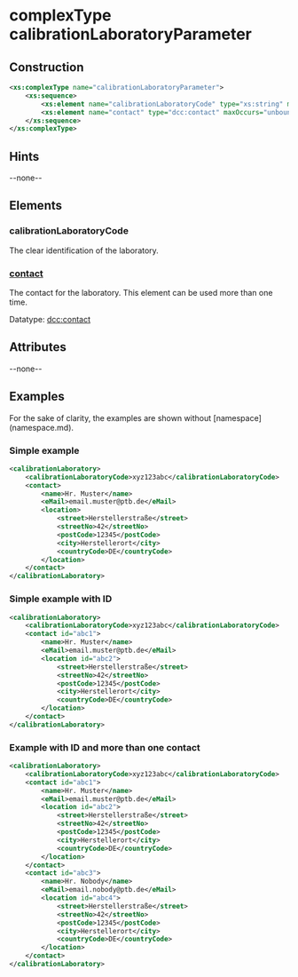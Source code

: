 # complexType calibrationLaboratoryParameter


## Construction
```xml
<xs:complexType name="calibrationLaboratoryParameter">
    <xs:sequence>
        <xs:element name="calibrationLaboratoryCode" type="xs:string" minOccurs="0"/>
        <xs:element name="contact" type="dcc:contact" maxOccurs="unbounded"/>
    </xs:sequence>
</xs:complexType>
```

## Hints
--none--

## Elements
### calibrationLaboratoryCode
The clear identification of the laboratory.

### [contact](../complexTypes/contact.md)
The contact for the laboratory. This element can be used more than one time.

Datatype: [dcc:contact](../complexTypes/contact.md)

## Attributes
--none--

## Examples
For the sake of clarity, the examples are shown without [namespace] (namespace.md).


### Simple example
```xml
<calibrationLaboratory>
    <calibrationLaboratoryCode>xyz123abc</calibrationLaboratoryCode>
    <contact>
        <name>Hr. Muster</name>
        <eMail>email.muster@ptb.de</eMail>
        <location>
            <street>Herstellerstraße</street>
            <streetNo>42</streetNo>
            <postCode>12345</postCode>
            <city>Herstellerort</city>
            <countryCode>DE</countryCode>
        </location>
    </contact>
</calibrationLaboratory>
```            

### Simple example with ID
```xml
<calibrationLaboratory>
    <calibrationLaboratoryCode>xyz123abc</calibrationLaboratoryCode>
    <contact id="abc1">
        <name>Hr. Muster</name>
        <eMail>email.muster@ptb.de</eMail>
        <location id="abc2">
            <street>Herstellerstraße</street>
            <streetNo>42</streetNo>
            <postCode>12345</postCode>
            <city>Herstellerort</city>
            <countryCode>DE</countryCode>
        </location>
    </contact>
</calibrationLaboratory>
```            

### Example with ID and more than one contact
```xml
<calibrationLaboratory>
    <calibrationLaboratoryCode>xyz123abc</calibrationLaboratoryCode>
    <contact id="abc1">
        <name>Hr. Muster</name>
        <eMail>email.muster@ptb.de</eMail>
        <location id="abc2">
            <street>Herstellerstraße</street>
            <streetNo>42</streetNo>
            <postCode>12345</postCode>
            <city>Herstellerort</city>
            <countryCode>DE</countryCode>
        </location>
    </contact>
    <contact id="abc3">
        <name>Hr. Nobody</name>
        <eMail>email.nobody@ptb.de</eMail>
        <location id="abc4">
            <street>Herstellerstraße</street>
            <streetNo>42</streetNo>
            <postCode>12345</postCode>
            <city>Herstellerort</city>
            <countryCode>DE</countryCode>
        </location>
    </contact>
</calibrationLaboratory>
```            
